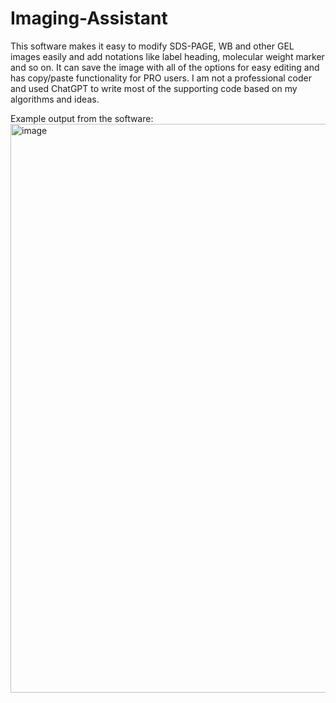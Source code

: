 # Imaging-Assistant
This software makes it easy to modify SDS-PAGE, WB and other GEL images easily and add notations like label heading, molecular weight marker and so on. It can save the image with all of the options for easy editing and has copy/paste functionality for PRO users. I am not a professional coder and used ChatGPT to write most of the supporting code based on my algorithms and ideas.

Example output from the software:
<img width="910" alt="image" src="https://github.com/user-attachments/assets/84201edd-bae7-4ba8-a1da-963d613a0fcf" />
